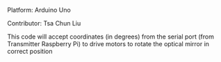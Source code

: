 Platform: Arduino Uno 

Contributor: Tsa Chun Liu

This code will accept coordinates (in degrees) from the serial port (from Transmitter Raspberry Pi) to drive motors to rotate the optical mirror in correct position
